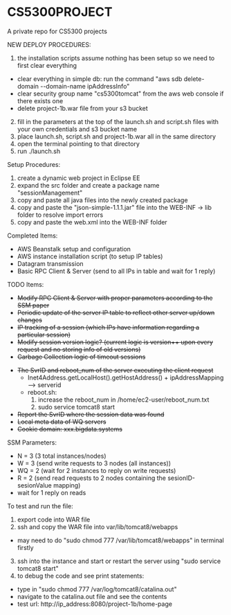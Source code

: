 # CS5300PROJECT
A private repo for CS5300 projects

NEW DEPLOY PROCEDURES:

1. the installation scripts assume nothing has been setup so we need to first clear everything
  * clear everything in simple db: run the command "aws sdb delete-domain --domain-name ipAddressInfo"
  * clear security group name "cs5300tomcat" from the aws web console if there exists one
  * delete project-1b.war file from your s3 bucket
2. fill in the parameters at the top of the launch.sh and script.sh files with your own credentials and s3 bucket name
3. place launch.sh, script.sh and project-1b.war all in the same directory
4. open the terminal pointing to that directory
5. run ./launch.sh

Setup Procedures:

1) create a dynamic web project in Eclipse EE <br>
2) expand the src folder and create a package name "sessionManagement" <br>
3) copy and paste all java files into the newly created package <br>
4) copy and paste the "json-simple-1.1.1.jar" file into the WEB-INF -> lib folder to resolve import errors <br>
5) copy and paste the web.xml into the WEB-INF folder <br>

Completed Items:

- AWS Beanstalk setup and configuration
- AWS instance installation script (to setup IP tables)
- Datagram transmission
- Basic RPC Client & Server (send to all IPs in table and wait for 1 reply)

TODO Items:
- ~~Modify RPC Client & Server with proper parameters according to the SSM paper~~
- ~~Periodic update of the server IP table to reflect other server up/down changes~~
- ~~IP tracking of a session (which IPs have information regarding a particular session)~~
- ~~Modify session version logic? (current logic is version++ upon every request and no storing info of old versions)~~
- ~~Garbage Collection logic of timeout sessions~~
* ~~The SvrID and reboot_num of the server executing the client request~~
  * Inet4Address.getLocalHost().getHostAddress() + ipAddressMapping --> serverid
  * reboot.sh:
      1. increase the reboot_num in /home/ec2-user/reboot_num.txt
      2. sudo service tomcat8 start
* ~~Report the SvrID where the session data was found~~
* ~~Local meta data of WQ servers~~
* ~~Cookie domain: xxx.bigdata.systems~~

SSM Parameters:
- N = 3 (3 total instances/nodes)
- W = 3 (send write requests to 3 nodes (all instances))
- WQ = 2 (wait for 2 instances to reply on write requests)
- R = 2 (send read requests to 2 nodes containing the sesionID-sesionValue mapping)
- wait for 1 reply on reads

To test and run the file:

1. export code into WAR file
2. ssh and copy the WAR file into var/lib/tomcat8/webapps
  * may need to do "sudo chmod 777 /var/lib/tomcat8/webapps" in terminal firstly
3. ssh into the instance and start or restart the server using "sudo service tomcat8 start"<br>
4. to debug the code and see print statements: <br>
  * type in "sudo chmod 777 /var/log/tomcat8/catalina.out"
  * navigate to the catalina.out file and see the contents
  * test url: http://ip_address:8080/project-1b/home-page 

